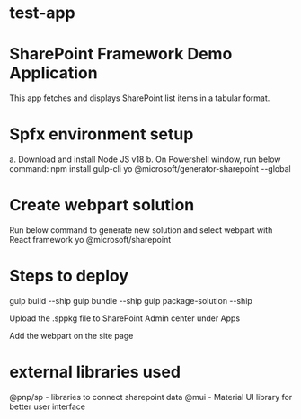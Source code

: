 # test-app

# SharePoint Framework Demo Application
This app fetches and displays SharePoint list items in a tabular format.

# Spfx environment setup

a. Download and install Node JS v18
b. On Powershell window, run below command:
    npm install gulp-cli yo @microsoft/generator-sharepoint --global


# Create webpart solution
Run below command to generate new solution and select webpart with React framework
yo @microsoft/sharepoint

# Steps to deploy 
gulp build --ship
gulp bundle --ship
gulp package-solution --ship

Upload the .sppkg file to SharePoint Admin center under Apps

Add the webpart on the site page

# external libraries used
@pnp/sp - libraries to connect sharepoint data
@mui - Material UI library for better user interface
